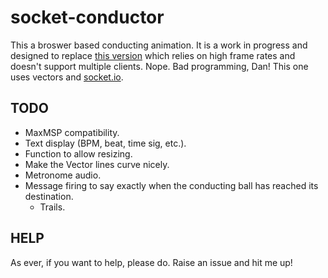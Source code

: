 # socket-conductor

This a broswer based conducting animation. It is a work in progress and designed
to replace [this
version](https://github.com/danieljamesross/node-ws-max-conductor) which relies
on high frame rates and doesn't support multiple clients. Nope. Bad programming,
Dan! This one uses vectors and [socket.io](https://socket.io/index.html).

## TODO
- MaxMSP compatibility.
- Text display (BPM, beat, time sig, etc.).
- Function to allow resizing.
- Make the Vector lines curve nicely.
- Metronome audio.
- Message firing to say exactly when the conducting ball has reached its
  destination.
  - Trails.
  
## HELP
As ever, if you want to help, please do. Raise an issue and hit me up!

